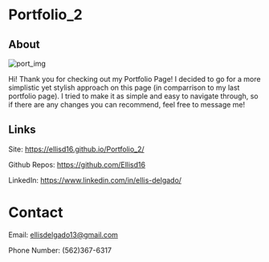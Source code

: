 # Portfolio_2

## About


![port_img](https://user-images.githubusercontent.com/70980600/108011117-414c0280-6fbb-11eb-985c-0067d9d45906.png)


Hi! Thank you for checking out my Portfolio Page! I decided to go for a more simplistic yet stylish approach on this page (in comparrison to my last portfolio page). I tried to make it as simple and easy to navigate through, so if there are any changes you can recommend, feel free to message me!

## Links

Site: https://ellisd16.github.io/Portfolio_2/

Github Repos: https://github.com/Ellisd16

LinkedIn: https://www.linkedin.com/in/ellis-delgado/

# Contact

Email: ellisdelgado13@gmail.com

Phone Number: (562)367-6317

